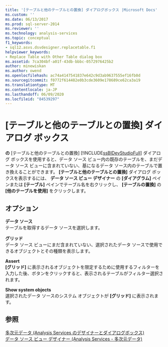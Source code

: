 ```yaml
---
title: '[テーブルと他のテーブルとの置換] ダイアログボックス |Microsoft Docs'
ms.custom: ''
ms.date: 06/13/2017
ms.prod: sql-server-2014
ms.reviewer: ''
ms.technology: analysis-services
ms.topic: conceptual
f1_keywords:
- sql12.asvs.dsvdesigner.replacetable.f1
helpviewer_keywords:
- Replace Table with Other Table dialog box
ms.assetid: 7ca304bf-a01f-43db-bbbc-0572976425b2
author: minewiskan
ms.author: owend
ms.openlocfilehash: ac74a4147541837e642c9d3ab9637555ef16fb0d
ms.sourcegitcommit: f0772f614482e0b3cde3609e178689ce62ca3a19
ms.translationtype: MT
ms.contentlocale: ja-JP
ms.lasthandoff: 06/09/2020
ms.locfileid: "84539297"
---
```

# <a name="replace-table-with-other-table-dialog-box"></a>[テーブルと他のテーブルとの置換] ダイアログ ボックス
  **の** [テーブルと他のテーブルとの置換] [!INCLUDE[ssBIDevStudioFull](../includes/ssbidevstudiofull-md.md)] ダイアログ ボックスを使用すると、データ ソース ビュー内の既存のテーブルを、まだデータ ソース ビューに含まれていない、基になるデータ ソース内のテーブルで置き換えることができます。 **[テーブルと他のテーブルとの置換]** ダイアログ ボックスを表示するには、 **データ ソース ビュー デザイナー** の **[ダイアグラム]** ペインまたは **[テーブル]** ペインでテーブル名を右クリックし、 **[テーブルの置換]** の **[他のテーブルを使用]** をクリックします。  
  
## <a name="options"></a>オプション  
 **データ ソース**  
 テーブルを取得するデータ ソースを選択します。  
  
 **グリッド**  
 データ ソース ビューにまだ含まれていない、選択されたデータ ソースで使用できるオブジェクトとその種類を表示します。  
  
 **Assert**  
 **[グリッド]** に表示されるオブジェクトを限定するために使用するフィルターを入力した後、ボタンをクリックすると、表示されるテーブルがフィルター選択されます。  
  
 **Show system objects**  
 選択されたデータ ソースのシステム オブジェクトが **[グリッド]** に表示されます。  
  
## <a name="see-also"></a>参照  
 [多次元データ &#40;Analysis Services のデザイナーとダイアログボックス&#41;](analysis-services-designers-and-dialog-boxes-multidimensional-data.md)   
 [データ ソース ビュー デザイナー (Analysis Services - 多次元データ)](data-source-view-designer-analysis-services-multidimensional-data.md)  
  
  
